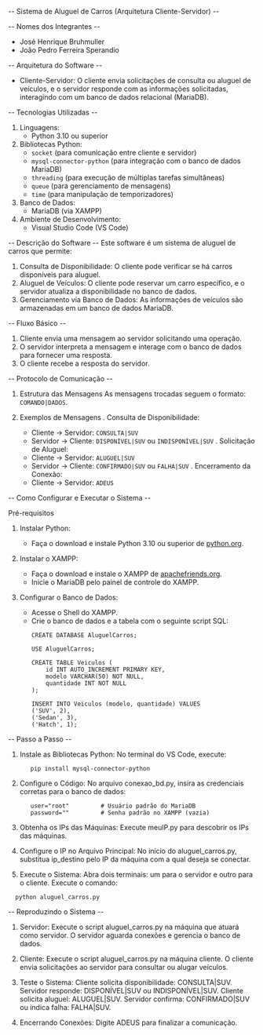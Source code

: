 -- Sistema de Aluguel de Carros (Arquitetura Cliente-Servidor) --

-- Nomes dos Integrantes --
- José Henrique Bruhmuller
- João Pedro Ferreira Sperandio 

-- Arquitetura do Software --
- Cliente-Servidor: O cliente envia solicitações de consulta ou aluguel de veículos, e o servidor responde com as informações solicitadas, interagindo com um banco de dados relacional (MariaDB).

-- Tecnologias Utilizadas --
1. Linguagens:
   - Python 3.10 ou superior
2. Bibliotecas Python:
   - `socket` (para comunicação entre cliente e servidor)
   - `mysql-connector-python` (para integração com o banco de dados MariaDB)
   - `threading` (para execução de múltiplas tarefas simultâneas)
   - `queue` (para gerenciamento de mensagens)
   - `time` (para manipulação de temporizadores)
3. Banco de Dados:
   - MariaDB (via XAMPP)
4. Ambiente de Desenvolvimento:
   - Visual Studio Code (VS Code)

-- Descrição do Software --
Este software é um sistema de aluguel de carros que permite:
1. Consulta de Disponibilidade: O cliente pode verificar se há carros disponíveis para aluguel.
2. Aluguel de Veículos: O cliente pode reservar um carro específico, e o servidor atualiza a disponibilidade no banco de dados.
3. Gerenciamento via Banco de Dados: As informações de veículos são armazenadas em um banco de dados MariaDB.

-- Fluxo Básico --
1. Cliente envia uma mensagem ao servidor solicitando uma operação.
2. O servidor interpreta a mensagem e interage com o banco de dados para fornecer uma resposta.
3. O cliente recebe a resposta do servidor.

-- Protocolo de Comunicação --
1. Estrutura das Mensagens
As mensagens trocadas seguem o formato: `COMANDO|DADOS`.

2. Exemplos de Mensagens
  . Consulta de Disponibilidade:
     - Cliente → Servidor: `CONSULTA|SUV`
     - Servidor → Cliente: `DISPONÍVEL|SUV` ou `INDISPONÍVEL|SUV`
  . Solicitação de Aluguel:
     - Cliente → Servidor: `ALUGUEL|SUV`
     - Servidor → Cliente: `CONFIRMADO|SUV` ou `FALHA|SUV`
  . Encerramento da Conexão:
     - Cliente → Servidor: `ADEUS`


-- Como Configurar e Executar o Sistema --

Pré-requisitos
1. Instalar Python:
   - Faça o download e instale Python 3.10 ou superior de [python.org](https://www.python.org/downloads/).

2. Instalar o XAMPP:
   - Faça o download e instale o XAMPP de [apachefriends.org](https://www.apachefriends.org/).
   - Inicie o MariaDB pelo painel de controle do XAMPP.

3. Configurar o Banco de Dados:
   - Acesse o Shell do XAMPP.
   - Crie o banco de dados e a tabela com o seguinte script SQL:
     ```
     CREATE DATABASE AluguelCarros;

     USE AluguelCarros;

     CREATE TABLE Veiculos (
         id INT AUTO_INCREMENT PRIMARY KEY,
         modelo VARCHAR(50) NOT NULL,
         quantidade INT NOT NULL
     );

     INSERT INTO Veiculos (modelo, quantidade) VALUES
     ('SUV', 2),
     ('Sedan', 3),
     ('Hatch', 1);
     ```

-- Passo a Passo --

1. Instale as Bibliotecas Python:
   No terminal do VS Code, execute:
   ```
      pip install mysql-connector-python
   ```
2. Configure o Código:
   No arquivo conexao_bd.py, insira as credenciais corretas para o banco de dados:
   ```
      user="root"         # Usuário padrão do MariaDB
      password=""         # Senha padrão no XAMPP (vazia)
   ```
3. Obtenha os IPs das Máquinas:
  Execute meuIP.py para descobrir os IPs das máquinas.

4. Configure o IP no Arquivo Principal:
  No início do aluguel_carros.py, substitua ip_destino pelo IP da máquina com a qual deseja se conectar.

5. Execute o Sistema:
  Abra dois terminais: um para o servidor e outro para o cliente.
  Execute o comando:
  ```
    python aluguel_carros.py
  ```


-- Reproduzindo o Sistema --

1. Servidor:
  Execute o script aluguel_carros.py na máquina que atuará como servidor.
  O servidor aguarda conexões e gerencia o banco de dados.

2. Cliente:
  Execute o script aluguel_carros.py na máquina cliente.
  O cliente envia solicitações ao servidor para consultar ou alugar veículos.

3. Teste o Sistema:
  Cliente solicita disponibilidade: CONSULTA|SUV.
  Servidor responde: DISPONÍVEL|SUV ou INDISPONÍVEL|SUV.
  Cliente solicita aluguel: ALUGUEL|SUV.
  Servidor confirma: CONFIRMADO|SUV ou indica falha: FALHA|SUV.

4. Encerrando Conexões:
  Digite ADEUS para finalizar a comunicação.
